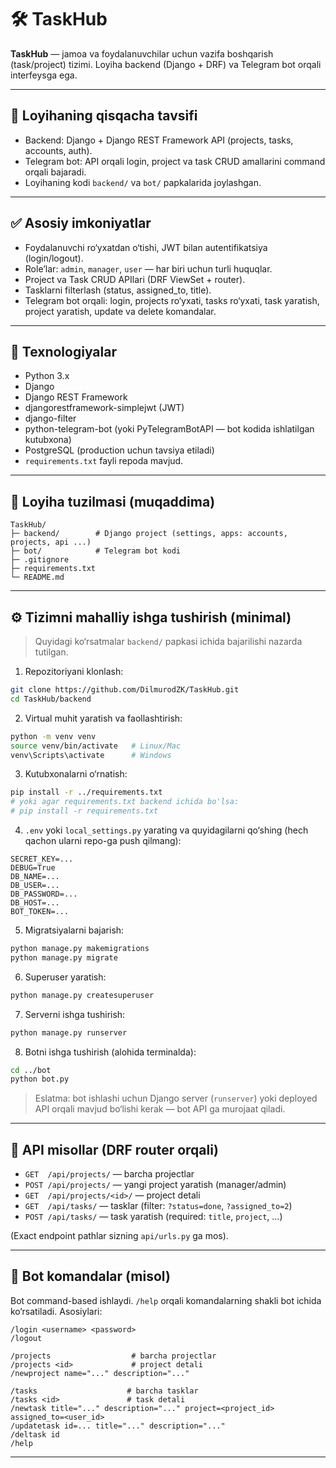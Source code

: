 # 🛠️ TaskHub

**TaskHub** — jamoa va foydalanuvchilar uchun vazifa boshqarish (task/project) tizimi. Loyiha backend (Django + DRF) va Telegram bot orqali interfeysga ega.

---

## 📌 Loyihaning qisqacha tavsifi
- Backend: Django + Django REST Framework API (projects, tasks, accounts, auth).
- Telegram bot: API orqali login, project va task CRUD amallarini command orqali bajaradi.
- Loyihaning kodi `backend/` va `bot/` papkalarida joylashgan.

---

## ✅ Asosiy imkoniyatlar
- Foydalanuvchi ro‘yxatdan o‘tishi, JWT bilan autentifikatsiya (login/logout).
- Role’lar: `admin`, `manager`, `user` — har biri uchun turli huquqlar.
- Project va Task CRUD APIlari (DRF ViewSet + router).
- Tasklarni filterlash (status, assigned_to, title).
- Telegram bot orqali: login, projects ro‘yxati, tasks ro‘yxati, task yaratish, project yaratish, update va delete komandalar.

---

## 🧾 Texnologiyalar
- Python 3.x
- Django
- Django REST Framework
- djangorestframework-simplejwt (JWT)
- django-filter
- python-telegram-bot (yoki PyTelegramBotAPI — bot kodida ishlatilgan kutubxona)
- PostgreSQL (production uchun tavsiya etiladi)
- `requirements.txt` fayli repoda mavjud.

---

## 📁 Loyiha tuzilmasi (muqaddima)
```
TaskHub/
├─ backend/        # Django project (settings, apps: accounts, projects, api ...)
├─ bot/            # Telegram bot kodi
├─ .gitignore
├─ requirements.txt
└─ README.md
```

---

## ⚙️ Tizimni mahalliy ishga tushirish (minimal)
> Quyidagi ko‘rsatmalar `backend/` papkasi ichida bajarilishi nazarda tutilgan.

1. Repozitoriyani klonlash:
```bash
git clone https://github.com/DilmurodZK/TaskHub.git
cd TaskHub/backend
```

2. Virtual muhit yaratish va faollashtirish:
```bash
python -m venv venv
source venv/bin/activate   # Linux/Mac
venv\Scripts\activate      # Windows
```

3. Kutubxonalarni o‘rnatish:
```bash
pip install -r ../requirements.txt
# yoki agar requirements.txt backend ichida bo'lsa:
# pip install -r requirements.txt
```

4. `.env` yoki `local_settings.py` yarating va quyidagilarni qo‘shing (hech qachon ularni repo-ga push qilmang):
```
SECRET_KEY=...
DEBUG=True
DB_NAME=...
DB_USER=...
DB_PASSWORD=...
DB_HOST=...
BOT_TOKEN=...
```

5. Migratsiyalarni bajarish:
```bash
python manage.py makemigrations
python manage.py migrate
```

6. Superuser yaratish:
```bash
python manage.py createsuperuser
```

7. Serverni ishga tushirish:
```bash
python manage.py runserver
```

8. Botni ishga tushirish (alohida terminalda):
```bash
cd ../bot
python bot.py
```
> Eslatma: bot ishlashi uchun Django server (`runserver`) yoki deployed API orqali mavjud bo‘lishi kerak — bot API ga murojaat qiladi.

---

## 🔌 API misollar (DRF router orqali)
- `GET  /api/projects/` — barcha projectlar
- `POST /api/projects/` — yangi project yaratish (manager/admin)
- `GET  /api/projects/<id>/` — project detali
- `GET  /api/tasks/` — tasklar (filter: `?status=done`, `?assigned_to=2`)
- `POST /api/tasks/` — task yaratish (required: `title`, `project`, ...)

(Exact endpoint pathlar sizning `api/urls.py` ga mos).

---

## 🤖 Bot komandalar (misol)
Bot command-based ishlaydi. `/help` orqali komandalarning shakli bot ichida ko‘rsatiladi. Asosiylari:
```
/login <username> <password>
/logout

/projects                  # barcha projectlar
/projects <id>             # project detali
/newproject name="..." description="..."

/tasks                    # barcha tasklar
/tasks <id>               # task detali
/newtask title="..." description="..." project=<project_id> assigned_to=<user_id>
/updatetask id=... title="..." description="..."
/deltask id
/help
```

---